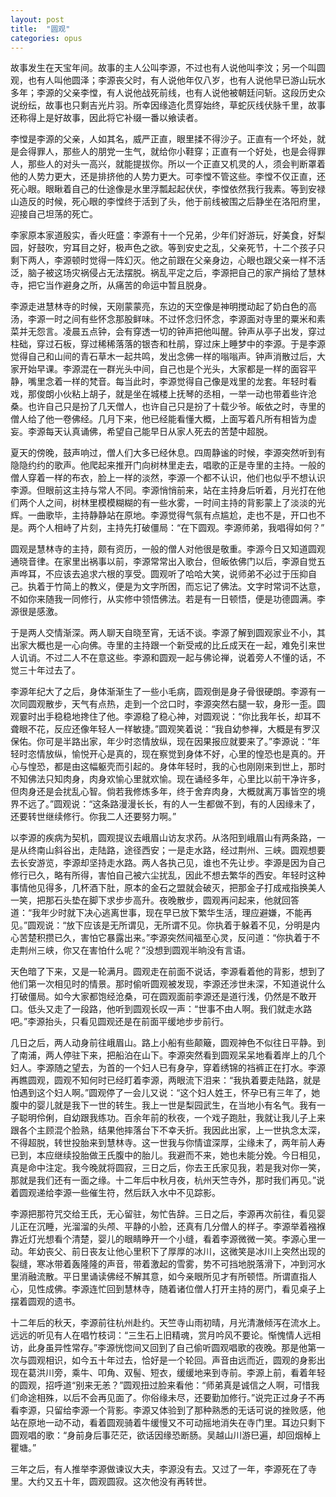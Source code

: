 ```yaml
---
layout: post
title:  "圆观"
categories: opus
---
```


故事发生在天宝年间。故事的主人公叫李源，不过也有人说他叫李汶；另一个叫圆观，也有人叫他圆泽；李源丧父时，有人说他年仅八岁，也有人说他早已游山玩水多年；李源的父亲李憆，有人说他战死前线，也有人说他被朝廷问斩。这段历史众说纷纭，故事也只剩吉光片羽。所幸因缘造化贯穿始终，草蛇灰线伏脉千里，故事还称得上是好故事，因此将它补缀一番以飨读者。

李憆是李源的父亲，人如其名，威严正直，眼里揉不得沙子。正直有一个坏处，就是会得罪人，那些人的朋党一生气，就给你小鞋穿；正直有一个好处，也是会得罪人，那些人的对头一高兴，就能提拔你。所以一个正直又机灵的人，须会判断罩着他的人势力更大，还是排挤他的人势力更大。可李憆不管这些。李憆不仅正直，还死心眼。眼瞅着自己的仕途像是水里浮瓢起起伏伏，李憆依然我行我素。等到安禄山造反的时候，死心眼的李憆终于活到了头，他于前线被围之后静坐在洛阳府里，迎接自己坦荡的死亡。

李家原本家道殷实，香火旺盛：李源有十一个兄弟，少年们好游玩，好美食，好梨园，好鼓吹，穷耳目之好，极声色之欲。等到安史之乱，父亲死节，十二个孩子只剩下两人，李源顿时觉得一阵幻灭。他之前跟在父亲身边，心眼也跟父亲一样不活泛，脑子被这场灾祸侵占无法摆脱。祸乱平定之后，李源把自己的家产捐给了慧林寺，把它当作避身之所，从痛苦的命运中暂且脱身。

李源走进慧林寺的时候，天刚蒙蒙亮，东边的天空像是神明搅动起了奶白色的高汤，李源一时之间有些怀念那股鲜味。不过怀念归怀念，李源面对寺里的粟米和素菜并无怨言。凌晨五点钟，会有穿透一切的钟声把他叫醒。钟声从亭子出发，穿过柱础，穿过石板，穿过稀稀落落的银杏和杜鹃，穿过床上睡梦中的李源。于是李源觉得自己和山间的青石草木一起共鸣，发出念佛一样的嗡嗡声。钟声消散过后，大家开始早课。李源混在一群光头中间，自己也是个光头，大家都是一样的面容平静，嘴里念着一样的梵音。每当此时，李源觉得自己像是戏里的龙套。年轻时看戏，那俊朗小伙粘上胡子，就是坐在城楼上抚琴的丞相，一举一动也带着些许沧桑。也许自己只是扮了几天僧人，也许自己只是扮了十载少爷。皈依之时，寺里的僧人给了他一卷佛经。几月下来，他已经能看懂大概，上面写着凡所有相皆为虚妄。李源每天认真诵佛，希望自己能早日从家人死去的苦楚中超脱。

夏天的傍晚，鼓声响过，僧人们大多已经休息。四周静谧的时候，李源突然听到有隐隐约约的歌声。他爬起来推开门向树林里走去，唱歌的正是寺里的主持。一般的僧人穿着一样的布衣，脸上一样的淡然，李源一个都不认识，他们也似乎不想认识李源。但眼前这主持与常人不同。李源悄悄前来，站在主持身后听着，月光打在他们两个人之间，树林里模模糊糊的有一些水雾，一时间主持的背影蒙上了淡淡的光辉。一曲歌毕，主持静静站在原地。李源觉得气氛有点尴尬，走也不是，开口也不是。两个人相峙了片刻，主持先打破僵局：“在下圆观。李源师弟，我唱得如何？”

圆观是慧林寺的主持，颇有资历，一般的僧人对他很是敬重。李源今日又知道圆观通晓音律。在家里出祸事以前，李源常常出入歌台，但皈依佛门以后，李源自觉五声哗耳，不应该去追求六根的享受。圆观听了哈哈大笑，说师弟不必过于压抑自己。执着于竹简上的教义，便是为文字所困，而忘记了佛法。文字时常词不达意，不如你来随我一同修行，从实修中领悟佛法。若是有一日顿悟，便是功德圆满。李源很是感激。

于是两人交情渐深。两人聊天自晓至宵，无话不谈。李源了解到圆观家业不小，其出家大概也是一心向佛。寺里的主持跟一个新受戒的比丘成天在一起，难免引来世人讥诮。不过二人不在意这些。李源和圆观一起与佛论禅，说着旁人不懂的话，不觉三十年过去了。

李源年纪大了之后，身体渐渐生了一些小毛病，圆观倒是身子骨很硬朗。李源有一次同圆观散步，天气有点热，走到一个岔口时，李源突然右腿一软，身形一歪。圆观霎时出手稳稳地搀住了他。李源稳了稳心神，对圆观说：“你比我年长，却耳不聋眼不花，反应还像年轻人一样敏捷。”圆观笑着说：“我自幼参禅，大概是有罗汉保佑。你可是半路出家，年少时恣情放纵，现在因果报应就要来了。”李源说：“年轻时恣情放纵，愉悦开心是真的，现在察觉到身体不好，心里的惶恐也是真的。开心与惶恐，都是由这幅躯壳而引起的。身体年轻时，我的心也刚刚来到世上，那时不知佛法只知肉身，肉身欢愉心里就欢愉。现在诵经多年，心里比以前干净许多，但肉身还是会扰乱心智。倘若我修炼多年，终于舍弃肉身，大概就离万事皆空的境界不远了。”圆观说：“这条路漫漫长长，有的人一生都做不到，有的人因缘未了，还要转世继续修行。你我二人还要努力啊。”

以李源的疾病为契机，圆观提议去峨眉山访友求药。从洛阳到峨眉山有两条路，一是从终南山斜谷出，走陆路，途径西安；一是走水路，经过荆州、三峡。圆观想要去长安游览，李源却坚持走水路。两人各执己见，谁也不先让步。李源是因为自己修行已久，略有所得，害怕自己被六尘扰乱，因此不想去繁华的西安。年轻时这种事情他见得多，几杯酒下肚，原本的金石之盟就会破灭，把那金子打成戒指换美人一笑，把那石头垫在脚下求步步高升。夜晚散步，圆观再问起来，他就回答道：“我年少时就下决心逃离世事，现在早已放下繁华生活，理应避嫌，不能再见。”圆观说：“放下应该是无所谓见，无所谓不见。你执着于躲着不见，分明是内心苦楚积攒已久，害怕它暴露出来。”李源突然间福至心灵，反问道：“你执着于不走荆州三峡，你又在害怕什么呢？”没想到圆观半晌没有言语。

天色暗了下来，又是一轮满月。圆观走在前面不说话，李源看着他的背影，想到了他们第一次相见时的情景。那时偷听圆观被发现，李源还涉世未深，不知道说什么打破僵局。如今大家都饱经沧桑，可在圆观面前李源还是道行浅，仍然是不敢开口。低头又走了一段路，他听到圆观长叹一声：“世事不由人啊。我们就走水路吧。”李源抬头，只看见圆观还是在前面平缓地步步前行。

几日之后，两人动身前往峨眉山。路上小船有些颠簸，圆观神色不似往日平静。到了南浦，两人停驻下来，把船泊在山下。李源突然看到圆观呆呆地看着岸上的几个妇人。李源随之望去，为首的一个妇人已有身孕，穿着绣锦的裆裤正在打水。李源再瞧圆观，圆观不知何时已经盯着李源，两眼流下泪来：“我执着要走陆路，就是怕遇到这个妇人啊。”圆观停了一会儿又说：“这个妇人姓王，怀孕已有三年了，她腹中的婴儿就是我下一世的转生。我上一世是梨园武生，在当地小有名气。我有一子聪明伶俐，自幼跟我练功。百余年前的秋夜，一个戏子跑肚，我就让我儿子上来跟各个主顾混个脸熟，结果他摔落台下不幸夭折。我因此出家，上一世执念太深，不得超脱，转世投胎来到慧林寺。这一世我与你情谊深厚，尘缘未了，两年前人寿已到，本应继续投胎做王氏腹中的胎儿。我避而不来，她也未能分娩。今日相见，真是命中注定。我今晚就将圆寂，三日之后，你去王氏家见我，若是我对你一笑，那就是我们还有一面之缘。十二年后中秋月夜，杭州天竺寺外，那时我们再见。”说着圆观递给李源一些催生符，然后跃入水中不见踪影。

李源把那符咒交给王氏，无心留驻，匆忙告辞。三日之后，李源再次前往，看见婴儿正在沉睡，光溜溜的头颅、平静的小脸，还真有几分僧人的样子。李源举着襁褓靠近灯光想看个清楚，婴儿的眼睛睁开一个小缝，看着李源微微一笑。李源心里一动。年幼丧父、前日丧友让他心里积下了厚厚的冰川，这微笑是冰川上突然出现的裂缝，寒冰带着轰隆隆的声音，带着激起的雪雾，势不可挡地脱落滑下，冲到河水里消融流散。平日里诵读佛经不解其意，如今亲眼所见才有所顿悟。所谓直指人心，见性成佛。李源连忙回到慧林寺，随着诸位僧人打开主持的房门，看见桌子上摆着圆观的遗书。

十二年后的秋天，李源前往杭州赴约。天竺寺山雨初晴，月光清澈倾泻在流水上。远远的听见有人在唱竹枝词：“三生石上旧精魂，赏月吟风不要论。惭愧情人远相访，此身虽异性常存。”李源恍惚间又回到了自己偷听圆观唱歌的夜晚。那是他第一次与圆观相识，如今五十年过去，恰好是一个轮回。声音由远而近，圆观的身影出现在葛洪川旁，乘牛、叩角、双髻、短衣，缓缓地来到寺前。李源上前，看着年轻的圆观，招呼道“别来无恙？”圆观扭过脸来看他：“师弟真是诚信之人啊，可惜我们命途相殊，以后不会再见面了。你俗缘未尽，还要勤加修行。”说完正过身子不再看李源，只留给李源一个背影。李源又体验到了那种熟悉的无话可说的挫败感，他站在原地一动不动，看着圆观骑着牛缓慢又不可动摇地消失在寺门里。耳边只剩下圆观唱的歌：“身前身后事茫茫，欲话因缘恐断肠。吴越山川游巳遍，却回烟棹上瞿塘。”

三年之后，有人推举李源做谏议大夫，李源没有去。又过了一年，李源死在了寺里。大约又五十年，圆观圆寂。这次他没有再转世。